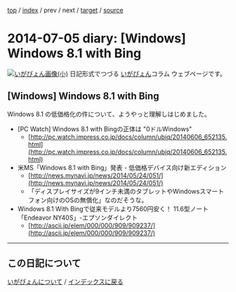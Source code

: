 [top](https://igapyon.github.io/diary/) 
 / [index](https://igapyon.github.io/diary/2014/index.html) 
 / prev 
 / next 
 / [target](https://igapyon.github.io/diary/2014/ig140705.html) 
 / [source](https://github.com/igapyon/diary/blob/gh-pages/2014/ig140705.html.src.md) 

2014-07-05 diary: [Windows] Windows 8.1 with Bing
=====================================================================================================
[![いがぴょん画像(小)](https://igapyon.github.io/diary/images/iga200306s.jpg "いがぴょん")](https://igapyon.github.io/diary/memo/memoigapyon.html) 日記形式でつづる [いがぴょん](https://igapyon.github.io/diary/memo/memoigapyon.html)コラム ウェブページです。

## [Windows] Windows 8.1 with Bing

Windows 8.1 の低価格化の件について、ようやっと理解しはじめました。

* [PC Watch] Windows 8.1 with Bingの正体は "0ドルWindows"
  * [http://pc.watch.impress.co.jp/docs/column/ubiq/20140606_652135.html](http://pc.watch.impress.co.jp/docs/column/ubiq/20140606_652135.html)
* 米MS「Windows 8.1 with Bing」発表 - 低価格デバイス向け新エディション
  * [http://news.mynavi.jp/news/2014/05/24/051/](http://news.mynavi.jp/news/2014/05/24/051/)
  * 「ディスプレイサイズが9インチ未満のタブレットやWindowsスマートフォン向けのOSの無償化」なのだそうな。
* Windows 8.1 With Bingで従来モデルより7560円安く！ 11.6型ノート「Endeavor NY40S」-エプソンダイレクト
  * [http://ascii.jp/elem/000/000/909/909237/](http://ascii.jp/elem/000/000/909/909237/)




----------------------------------------------------------------------------------------------------

## この日記について
[いがぴょんについて](https://igapyon.github.io/diary/memo/memoigapyon.html) / [インデックスに戻る](https://igapyon.github.io/diary/idxall.html)
